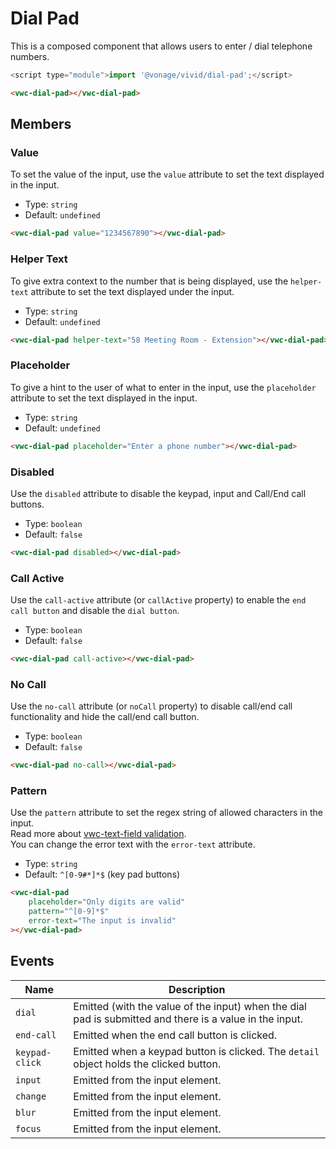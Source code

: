 # Dial Pad

This is a composed component that allows users to enter / dial telephone numbers.

```js
<script type="module">import '@vonage/vivid/dial-pad';</script>
```

```html preview
<vwc-dial-pad></vwc-dial-pad>
```

## Members

### Value

To set the value of the input, use the `value` attribute to set the text displayed in the input.

- Type: `string`
- Default: `undefined`

```html preview
<vwc-dial-pad value="1234567890"></vwc-dial-pad>
```

### Helper Text

To give extra context to the number that is being displayed, use the `helper-text` attribute to set the text displayed under the input.

- Type: `string`
- Default: `undefined`

```html preview
<vwc-dial-pad helper-text="58 Meeting Room - Extension"></vwc-dial-pad>
```

### Placeholder

To give a hint to the user of what to enter in the input, use the `placeholder` attribute to set the text displayed in the input.

- Type: `string`
- Default: `undefined`

```html preview
<vwc-dial-pad placeholder="Enter a phone number"></vwc-dial-pad>
```

### Disabled

Use the `disabled` attribute to disable the keypad, input and Call/End call buttons.

- Type: `boolean`
- Default: `false`

```html preview
<vwc-dial-pad disabled></vwc-dial-pad>
```

### Call Active

Use the `call-active` attribute (or `callActive` property) to enable the `end call button` and disable the `dial button`.

- Type: `boolean`
- Default: `false`

```html preview
<vwc-dial-pad call-active></vwc-dial-pad>
```

### No Call

Use the `no-call` attribute (or `noCall` property) to disable call/end call functionality and hide the call/end call button.

- Type: `boolean`
- Default: `false`

```html preview
<vwc-dial-pad no-call></vwc-dial-pad>
```

### Pattern

Use the `pattern` attribute to set the regex string of allowed characters in the input.  
Read more about [vwc-text-field validation](/components/text-field/#validation).  
You can change the error text with the `error-text` attribute.

- Type: `string`
- Default: `^[0-9#*]*$` (key pad buttons)

```html preview
<vwc-dial-pad
	placeholder="Only digits are valid"
	pattern="^[0-9]*$"
	error-text="The input is invalid"
></vwc-dial-pad>
```

## Events

<div class="table-wrapper">

| Name           | Description                                                                                             |
| -------------- | ------------------------------------------------------------------------------------------------------- |
| `dial`         | Emitted (with the value of the input) when the dial pad is submitted and there is a value in the input. |
| `end-call`     | Emitted when the end call button is clicked.                                                            |
| `keypad-click` | Emitted when a keypad button is clicked. The `detail` object holds the clicked button.                  |
| `input`        | Emitted from the input element.                                                                         |
| `change`       | Emitted from the input element.                                                                         |
| `blur`         | Emitted from the input element.                                                                         |
| `focus`        | Emitted from the input element.                                                                         |

</div>
